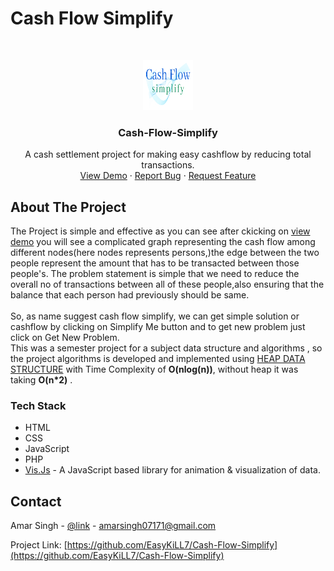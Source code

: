 # **Cash Flow Simplify** 
<!-- PROJECT LOGO -->
<br />
<p align="center">
  <a href="http://cashflow.epizy.com/">
    <img src="image/logo.png" alt="Logo" width="80" height="80">
  </a>

  <h3 align="center">Cash-Flow-Simplify</h3>

  <p align="center">
    A cash settlement project for making easy cashflow by  reducing total transactions.
    <br />
    <a href="http://cashflow.epizy.com/">View Demo</a>
    ·
    <a href="https://github.com/EasyKiLL7/Cash-Flow-Simplify/issues">Report Bug</a>
    ·
    <a href="https://github.com/EasyKiLL7/Cash-Flow-Simplify/issues">Request Feature</a>
  </p>
</p>

<!-- ABOUT THE PROJECT -->
## About The Project
The Project is simple and effective as you can see after ckicking on <a href="http://cashflow.epizy.com/">view demo</a> you will see a complicated graph representing the cash flow among different nodes(here nodes represents persons,)the edge between the two people represent the amount that has to be transacted between those people's. The problem statement is simple that we need to reduce the overall no of transactions between all of these people,also ensuring that the balance that each person had previously should be same.
</br>
</br>
So, as name suggest cash flow simplify, we can get simple solution or cashflow by clicking on Simplify Me button and to get new problem just click on Get New Problem.
</br>
This was a semester project for a subject data structure and algorithms , so the project algorithms is developed and implemented using 
<a href="https://www.geeksforgeeks.org/heap-data-structure/">HEAP DATA STRUCTURE</a> with Time Complexity of <Strong>
O(nlog(n))</Strong>, without heap it was taking 
<Strong>O(n*2)</Strong> .
### Tech Stack

* HTML
* CSS
* JavaScript
* PHP
* [Vis.Js](https://almende.github.io/vis/ ) - A JavaScript based library for animation & visualization of data.



<!-- CONTACT -->
## Contact

Amar Singh - [@link](https://www.linkedin.com/in/amarsingh371/) - amarsingh07171@gmail.com

Project Link: [https://github.com/EasyKiLL7/Cash-Flow-Simplify](https://github.com/EasyKiLL7/Cash-Flow-Simplify)








